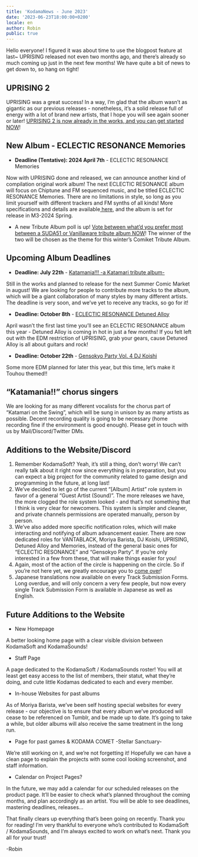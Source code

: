 ```yaml
---
title: 'KodamaNews - June 2023'
date: '2023-06-23T18:00:00+0200'
locale: en
author: Robin
public: true
---
```


Hello everyone! I figured it was about time to use the blogpost feature at last~ UPRISING released not even two months ago, and there’s already so much coming up just in the next few months! We have quite a bit of news to get down to, so hang on tight!

## **UPRISING 2**

UPRISING was a great success! In a way, I’m glad that the album wasn’t as gigantic as our previous releases - nonetheless, it’s a solid release full of energy with a lot of brand new artists, that I hope you will see again sooner or later! [UPRISING 2 is now already in the works, and you can get started NOW](/projects/eclectic-resonance-uprising)!

## **New Album - ECLECTIC RESONANCE Memories**

- **Deadline (Tentative): 2024 April 7th** - ECLECTIC RESONANCE Memories

Now with UPRISING done and released, we can announce another kind of compilation original work album! The next ECLECTIC RESONANCE album will focus on Chiptune and FM sequenced music, and be titled ECLECTIC RESONANCE Memories. There are no limitations in style, so long as you limit yourself with different trackers and FM synths of all kinds! More specifications and details are available[ here](https://www.notion.so/KodamaNews-June-2023-bc7ebb2a96fc4b479bd37f9076808f32?pvs=21), and the album is set for release in M3-2024 Spring.

- A new Tribute Album poll is up! [Vote between what’d you prefer most between a SUDA51 or Vanillaware tribute album NOW](https://twitter.com/KodamaSoft/status/1665453468453163010)! The winner of the two will be chosen as the theme for this winter’s Comiket Tribute Album.

## **Upcoming Album Deadlines**

-   **Deadline: July 22th** - [Katamania!!! -a Katamari tribute album-](/projects/katamania)

Still in the works and planned to release for the next Summer Comic Market in august! We are looking for people to contribute more tracks to the album, which will be a giant collaboration of many styles by many different artists. The deadline is very soon, and we’ve yet to receive any tracks, so go for it!

-   **Deadline: October 8th** - [ECLECTIC RESONANCE Detuned Alloy](/projects/eclectic-resonance-detuned-alloy)

April wasn’t the first last time you’ll see an ECLECTIC RESONANCE album this year - Detuned Alloy is coming in hot in just a few months! If you felt left out with the EDM restriction of UPRISING, grab your gears, cause Detuned Alloy is all about guitars and rock!

-   **Deadline: October 22th** - [Gensokyo Party Vol. 4 DJ Koishi](/projects/dj-koishi)

Some more EDM planned for later this year, but this time, let’s make it Touhou themed!!

## **“Katamania!!” chorus singers**

We are looking for as many different vocalists for the chorus part of “Katamari on the Swing”, which will be sung in unison by as many artists as possible. Decent recording quality is going to be necessary (home recording fine if the environment is good enough). Please get in touch with us by Mail/Discord/Twitter DMs.

## **Additions to the Website/Discord**

1. Remember KodamaSoft? Yeah, it’s still a thing, don’t worry! We can’t really talk about it right now since everything is in preparation, but you can expect a big project for the community related to game design and programming in the future, at long last!
2. We’ve decided to let go of the current “[Album] Artist” role system in favor of a general “Guest Artist (Sound)”. The more releases we have, the more clogged the role system looked - and that’s not something that I think is very clear for newcomers. This system is simpler and cleaner, and private channels permissions are operated manually, person by person.
3. We’ve also added more specific notification roles, which will make interacting and notifying of album advancement easier. There are now dedicated roles for VANTABLACK, Moriya Barista, DJ Koishi, UPRISING, Detuned Alloy and Memories, instead of the general basic ones for “ECLECTIC RESONANCE” and “Gensokyo Party”. If you’re only interested in a few from these, that will make things easier for you!
4. Again, most of the action of the circle is happening on the circle. So if you’re not here yet, we greatly encourage you to [come over](/discord)!
5. Japanese translations now available on every Track Submission Forms. Long overdue, and will only concern a very few people, but now every single Track Submission Form is available in Japanese as well as English.

## **Future Additions to the Website**

- New Homepage

A better looking home page with a clear visible division between KodamaSoft and KodamaSounds!

- Staff Page

A page dedicated to the KodamaSoft / KodamaSounds roster! You will at least get easy access to the list of members, their statut, what they’re doing, and cute little Kodamas dedicated to each and every member.

- In-house Websites for past albums

As of Moriya Barista, we’ve been self hosting special websites for every release - our objective is to ensure that every album we’ve produced will cease to be referenced on Tumblr, and be made up to date. It’s going to take a while, but older albums will also receive the same treatment in the long run.

- Page for past games & KODAMA COMET -Stellar Sanctuary-

We’re still working on it, and we’re not forgetting it! Hopefully we can have a clean page to explain the projects with some cool looking screenshot, and staff information.

- Calendar on Project Pages?

In the future, we may add a calendar for our scheduled releases on the product page. It’ll be easier to check what’s planned throughout the coming months, and plan accordingly as an artist. You will be able to see deadlines, mastering deadlines, releases…

That finally clears up everything that’s been going on recently. Thank you for reading! I’m very thankful to everyone who’s contributed to KodamaSoft / KodamaSounds, and I’m always excited to work on what’s next. Thank you all for your trust!

-Robin
